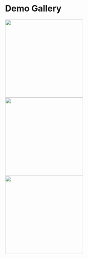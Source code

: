 # Demo Gallery

<div>
  <img src="https://user-images.githubusercontent.com/74152011/166996860-234e8b56-288f-442b-bd4a-9d70c18b9c94.png" width=255>
  <img src="https://user-images.githubusercontent.com/74152011/166996854-f5e88942-6073-4668-bc93-3cf72f32029a.png" width=255>
  <img src="https://user-images.githubusercontent.com/74152011/166996819-1260c751-b438-44ab-9390-f753f4975e95.png" width=255>
</div>
